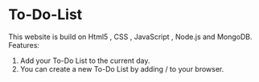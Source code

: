 # To-Do-List
This website is build on Html5 , CSS , JavaScript , Node.js and MongoDB.
Features:
1. Add your To-Do List to the current day.
2. You can create a new To-Do List by adding /<nameofthelist> to your browser.

